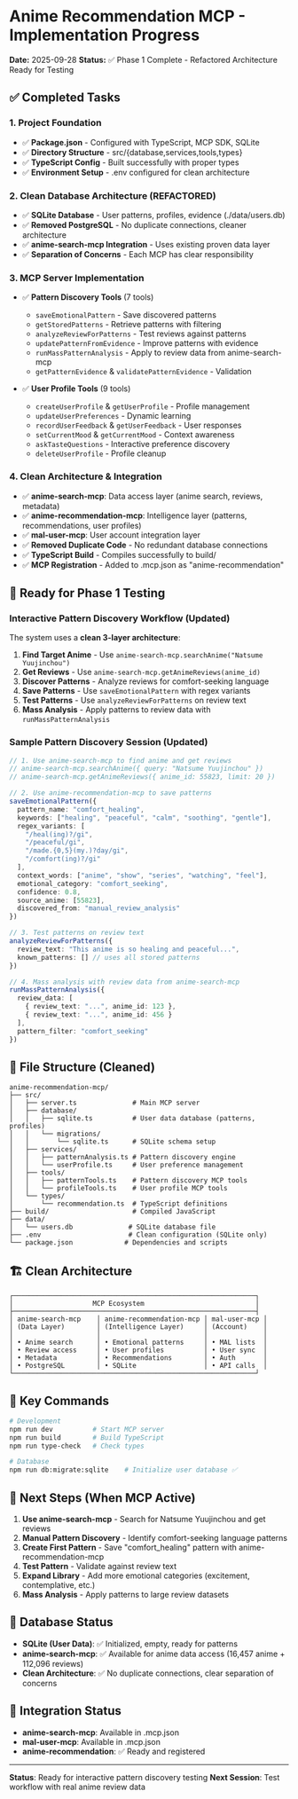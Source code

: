 # Anime Recommendation MCP - Implementation Progress

**Date:** 2025-09-28
**Status:** ✅ Phase 1 Complete - Refactored Architecture Ready for Testing

## ✅ Completed Tasks

### 1. Project Foundation
- ✅ **Package.json** - Configured with TypeScript, MCP SDK, SQLite
- ✅ **Directory Structure** - src/{database,services,tools,types}
- ✅ **TypeScript Config** - Built successfully with proper types
- ✅ **Environment Setup** - .env configured for clean architecture

### 2. Clean Database Architecture (REFACTORED)
- ✅ **SQLite Database** - User patterns, profiles, evidence (./data/users.db)
- ✅ **Removed PostgreSQL** - No duplicate connections, cleaner architecture
- ✅ **anime-search-mcp Integration** - Uses existing proven data layer
- ✅ **Separation of Concerns** - Each MCP has clear responsibility

### 3. MCP Server Implementation
- ✅ **Pattern Discovery Tools** (7 tools)
  - `saveEmotionalPattern` - Save discovered patterns
  - `getStoredPatterns` - Retrieve patterns with filtering
  - `analyzeReviewForPatterns` - Test reviews against patterns
  - `updatePatternFromEvidence` - Improve patterns with evidence
  - `runMassPatternAnalysis` - Apply to review data from anime-search-mcp
  - `getPatternEvidence` & `validatePatternEvidence` - Validation

- ✅ **User Profile Tools** (9 tools)
  - `createUserProfile` & `getUserProfile` - Profile management
  - `updateUserPreferences` - Dynamic learning
  - `recordUserFeedback` & `getUserFeedback` - User responses
  - `setCurrentMood` & `getCurrentMood` - Context awareness
  - `askTasteQuestions` - Interactive preference discovery
  - `deleteUserProfile` - Profile cleanup

### 4. Clean Architecture & Integration
- ✅ **anime-search-mcp**: Data access layer (anime search, reviews, metadata)
- ✅ **anime-recommendation-mcp**: Intelligence layer (patterns, recommendations, user profiles)
- ✅ **mal-user-mcp**: User account integration layer
- ✅ **Removed Duplicate Code** - No redundant database connections
- ✅ **TypeScript Build** - Compiles successfully to build/
- ✅ **MCP Registration** - Added to .mcp.json as "anime-recommendation"

## 🚀 Ready for Phase 1 Testing

### Interactive Pattern Discovery Workflow (Updated)

The system uses a **clean 3-layer architecture**:

1. **Find Target Anime** - Use `anime-search-mcp.searchAnime("Natsume Yuujinchou")`
2. **Get Reviews** - Use `anime-search-mcp.getAnimeReviews(anime_id)`
3. **Discover Patterns** - Analyze reviews for comfort-seeking language
4. **Save Patterns** - Use `saveEmotionalPattern` with regex variants
5. **Test Patterns** - Use `analyzeReviewForPatterns` on review text
6. **Mass Analysis** - Apply patterns to review data with `runMassPatternAnalysis`

### Sample Pattern Discovery Session (Updated)

```typescript
// 1. Use anime-search-mcp to find anime and get reviews
// anime-search-mcp.searchAnime({ query: "Natsume Yuujinchou" })
// anime-search-mcp.getAnimeReviews({ anime_id: 55823, limit: 20 })

// 2. Use anime-recommendation-mcp to save patterns
saveEmotionalPattern({
  pattern_name: "comfort_healing",
  keywords: ["healing", "peaceful", "calm", "soothing", "gentle"],
  regex_variants: [
    "/heal(ing)?/gi",
    "/peaceful/gi",
    "/made.{0,5}(my.)?day/gi",
    "/comfort(ing)?/gi"
  ],
  context_words: ["anime", "show", "series", "watching", "feel"],
  emotional_category: "comfort_seeking",
  confidence: 0.8,
  source_anime: [55823],
  discovered_from: "manual_review_analysis"
})

// 3. Test patterns on review text
analyzeReviewForPatterns({
  review_text: "This anime is so healing and peaceful...",
  known_patterns: [] // uses all stored patterns
})

// 4. Mass analysis with review data from anime-search-mcp
runMassPatternAnalysis({
  review_data: [
    { review_text: "...", anime_id: 123 },
    { review_text: "...", anime_id: 456 }
  ],
  pattern_filter: "comfort_seeking"
})
```

## 📁 File Structure (Cleaned)

```
anime-recommendation-mcp/
├── src/
│   ├── server.ts              # Main MCP server
│   ├── database/
│   │   ├── sqlite.ts          # User data database (patterns, profiles)
│   │   └── migrations/
│   │       └── sqlite.ts      # SQLite schema setup
│   ├── services/
│   │   ├── patternAnalysis.ts # Pattern discovery engine
│   │   └── userProfile.ts     # User preference management
│   ├── tools/
│   │   ├── patternTools.ts    # Pattern discovery MCP tools
│   │   └── profileTools.ts    # User profile MCP tools
│   └── types/
│       └── recommendation.ts  # TypeScript definitions
├── build/                     # Compiled JavaScript
├── data/
│   └── users.db              # SQLite database file
├── .env                      # Clean configuration (SQLite only)
└── package.json             # Dependencies and scripts
```

## 🏗️ Clean Architecture

```
┌─────────────────────────────────────────────────────────────┐
│                    MCP Ecosystem                            │
├─────────────────────────────────────────────────────────────┤
│ anime-search-mcp    │ anime-recommendation-mcp │ mal-user-mcp │
│ (Data Layer)        │ (Intelligence Layer)     │ (Account)    │
│                     │                          │              │
│ • Anime search      │ • Emotional patterns     │ • MAL lists  │
│ • Review access     │ • User profiles          │ • User sync  │
│ • Metadata          │ • Recommendations        │ • Auth       │
│ • PostgreSQL        │ • SQLite                 │ • API calls  │
└─────────────────────────────────────────────────────────────┘
```

## 🔧 Key Commands

```bash
# Development
npm run dev          # Start MCP server
npm run build        # Build TypeScript
npm run type-check   # Check types

# Database
npm run db:migrate:sqlite    # Initialize user database ✅
```

## 🎯 Next Steps (When MCP Active)

1. **Use anime-search-mcp** - Search for Natsume Yuujinchou and get reviews
2. **Manual Pattern Discovery** - Identify comfort-seeking language patterns
3. **Create First Pattern** - Save "comfort_healing" pattern with anime-recommendation-mcp
4. **Test Pattern** - Validate against review text
5. **Expand Library** - Add more emotional categories (excitement, contemplative, etc.)
6. **Mass Analysis** - Apply patterns to large review datasets

## 💾 Database Status

- **SQLite (User Data)**: ✅ Initialized, empty, ready for patterns
- **anime-search-mcp**: ✅ Available for anime data access (16,457 anime + 112,096 reviews)
- **Clean Architecture**: ✅ No duplicate connections, clear separation of concerns

## 🔗 Integration Status

- **anime-search-mcp**: Available in .mcp.json
- **mal-user-mcp**: Available in .mcp.json
- **anime-recommendation**: ✅ Ready and registered

---

**Status**: Ready for interactive pattern discovery testing
**Next Session**: Test workflow with real anime review data